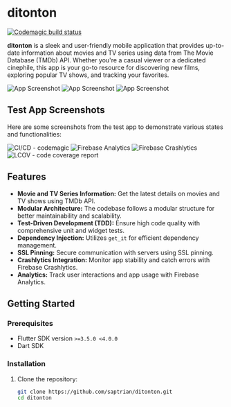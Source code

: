 # ditonton

[![Codemagic build status](https://api.codemagic.io/apps/66d6c76e0becf10eb5ff9a3e/66d71580863a114583688a96/status_badge.svg)](https://codemagic.io/app/66d6c76e0becf10eb5ff9a3e/build/66d71580863a114583688a96)

**ditonton** is a sleek and user-friendly mobile application that provides up-to-date information about movies and TV series using data from The Movie Database (TMDb) API. Whether you're a casual viewer or a dedicated cinephile, this app is your go-to resource for discovering new films, exploring popular TV shows, and tracking your favorites.

![App Screenshot](./assets/img/movie.png)
![App Screenshot](./assets/img/tv.png)
![App Screenshot](./assets/img/watchlist.png)

## Test App Screenshots

Here are some screenshots from the test app to demonstrate various states and functionalities:

![CI/CD - codemagic](./assets/img/cicd.png)
![Firebase Analytics](./assets/img/analytic.png)
![Firebase Crashlytics](./assets/img/crashlytic.png)
![LCOV - code coverage report](./assets/img/crashlytic.png)

## Features

- **Movie and TV Series Information:** Get the latest details on movies and TV shows using TMDb API.
- **Modular Architecture:** The codebase follows a modular structure for better maintainability and scalability.
- **Test-Driven Development (TDD):** Ensure high code quality with comprehensive unit and widget tests.
- **Dependency Injection:** Utilizes `get_it` for efficient dependency management.
- **SSL Pinning:** Secure communication with servers using SSL pinning.
- **Crashlytics Integration:** Monitor app stability and catch errors with Firebase Crashlytics.
- **Analytics:** Track user interactions and app usage with Firebase Analytics.

## Getting Started

### Prerequisites

- Flutter SDK version `>=3.5.0 <4.0.0`
- Dart SDK

### Installation

1. Clone the repository:

   ```bash
   git clone https://github.com/saptrian/ditonton.git
   cd ditonton
   ```
